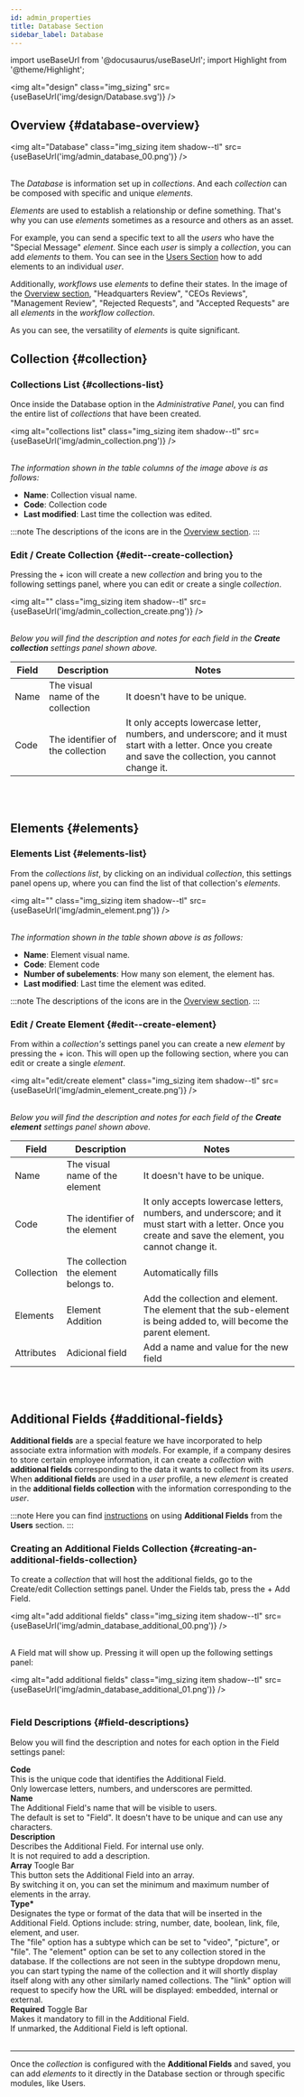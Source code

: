 ```yaml
---
id: admin_properties
title: Database Section
sidebar_label: Database
---
```

import useBaseUrl from '@docusaurus/useBaseUrl';
import Highlight from '@theme/Highlight';

<img alt="design" class="img_sizing" src={useBaseUrl('img/design/Database.svg')} />

## Overview {#database-overview}

<img alt="Database" class="img_sizing item shadow--tl" src={useBaseUrl('img/admin_database_00.png')} />
<br/>
<br/>

The _Database_ is information set up in _collections_. And each _collection_ can be composed with specific and unique _elements_.

_Elements_ are used to establish a relationship or define something. That's why you can use _elements_ sometimes as a resource and others as an asset.

For example, you can send a specific text to all the _users_ who have the "Special Message" _element_. Since each _user_ is simply a _collection_, you can add _elements_ to them. You can see in the [Users Section](/docs/documentation/admin/users) how to add elements to an individual _user_.

Additionally, _workflows_ use _elements_ to define their states. In the image of the [Overview section](admin_overview), "Headquarters Review", "CEOs Reviews", "Management Review", "Rejected Requests", and "Accepted Requests" are all _elements_ in the _workflow collection_.

As you can see, the versatility of _elements_ is quite significant.

## Collection {#collection}

### Collections List {#collections-list}
Once inside the <span class="badge badge--primary">Database</span> option in the _Administrative Panel_, you can find the entire list of _collections_ that have been created.

<img alt="collections list" class="img_sizing item shadow--tl" src={useBaseUrl('img/admin_collection.png')} />
<br/><br/>

_The information shown in the table columns of the image above is as follows:_
- **Name**: Collection visual name.
- **Code**: Collection code
- **Last modified**: Last time the collection was edited.

:::note
The descriptions of the icons are in the [Overview section](admin_overview).
:::

### Edit / Create Collection {#edit--create-collection}
Pressing the <span class="badge badge--primary">+</span> icon will create a new _collection_ and bring you to the following settings panel, where you can edit or create a single _collection_.

<img alt="" class="img_sizing item shadow--tl" src={useBaseUrl('img/admin_collection_create.png')} />
<br />
<br />

_Below you will find the description and notes for each field in the **Create collection** settings panel shown above._

| Field | Description | Notes |
| ---- | ----------- | ----- |
| Name | The visual name of the collection | It doesn't have to be unique. |
| Code | The identifier of the collection | It only accepts lowercase letter, numbers, and underscore; and it must start with a letter. Once you create and save the collection, you cannot change it.|

<br/><br/>

## Elements {#elements}

### Elements List {#elements-list}
From the _collections list_, by clicking on an individual _collection_, this settings panel opens up, where you can find the list of that collection's _elements_.

<img alt="" class="img_sizing item shadow--tl" src={useBaseUrl('img/admin_element.png')} />
<br/>
<br/>

_The information shown in the table shown above is as follows:_
- **Name**: Element visual name.
- **Code**: Element code
- **Number of subelements**: How many son element, the element has.
- **Last modified**: Last time the element was edited.

:::note
The descriptions of the icons are in the [Overview section](admin_overview).
:::

### Edit / Create Element {#edit--create-element}
From within a _collection's_ settings panel you can create a new _element_ by pressing the <span class="badge badge--primary">+</span> icon. This will open up the following section, where you can edit or create a single _element_.

<img alt="edit/create element" class="img_sizing item shadow--tl" src={useBaseUrl('img/admin_element_create.png')} />
<br/><br/>

_Below you will find the description and notes for each field of the **Create element** settings panel shown above._

| Field | Description | Notes |
| ---- | ----------- | ----- |
| Name | The visual name of the element | It doesn't have to be unique. |
| Code | The identifier of the element | It only accepts lowercase letters, numbers, and underscore; and it must start with a letter. Once you create and save the element, you cannot change it.|
| Collection | The collection the element belongs to. | Automatically fills |
| Elements | Element Addition | Add the collection and element. The element that the sub-element is being added to, will become the parent element.|
| Attributes | Adicional field | Add a name and value for the new field |

<br/><br/>


## Additional Fields {#additional-fields}

**Additional fields** are a special feature we have incorporated to help associate extra information with _models_. For example, if a company desires to store certain employee information, it can create a _collection_ with **additional fields** corresponding to the data it wants to collect from its _users_. When **additional fields** are used in a _user_ profile, a new _element_ is created in the **additional fields collection** with the information corresponding to the _user_.

:::note
Here you can find [instructions](users#additional-fields) on using **Additional Fields** from the **Users** section.
:::

### Creating an Additional Fields Collection {#creating-an-additional-fields-collection}

To create a _collection_ that will host the additional fields, go to the <span class="badge badge--primary">Create/edit Collection</span> settings panel. Under the <span class="badge badge--primary">Fields</span> tab, press the <span class="badge badge--primary">+ Add Field</span>.

<img alt="add additional fields" class="img_sizing item shadow--tl" src={useBaseUrl('img/admin_database_additional_00.png')} />
<br/>
<br/>

A <span class="badge badge--info">Field</span> mat will show up. Pressing it will open up the following settings panel:

<img alt="add additional fields" class="img_sizing item shadow--tl" src={useBaseUrl('img/admin_database_additional_01.png')} />
<br/>
<br/>

### Field Descriptions {#field-descriptions}

Below you will find the description and notes for each option in the <span class="badge badge--info">Field</span> settings panel:

<div class="container">
  <div class="row table-row-1">
  <div class="col col--4"><strong>Code</strong></div>
    <div class="col col--4">This is the unique code that identifies the Additional Field.</div>
    <div class="col col--4">Only lowercase letters, numbers, and underscores are permitted.</div>
  </div>
  <div class="row table-row-2">
    <div class="col col--4"><strong>Name</strong></div>
    <div class="col col--4">The Additional Field's name that will be visible to users.</div>
    <div class="col col--4">The default is set to "Field". It doesn't have to be unique and can use any characters.</div>
  </div>
  <div class="row table-row-1">
    <div class="col col--4"><strong>Description</strong></div>
    <div class="col col--4">Describes the Additional Field. For internal use only.</div>
    <div class="col col--4">It is not required to add a description.</div>
  </div>
  <div class="row table-row-2">
    <div class="col col--4"><strong>Array</strong> Toogle Bar</div>
    <div class="col col--4">This button sets the Additional Field into an array.</div>
    <div class="col col--4">By switching it on, you can set the minimum and maximum number of elements in the array.</div>
  </div>
  <div class="row table-row-1">
    <div class="col col--4"><strong>Type*</strong></div>
    <div class="col col--4">Designates the type or format of the data that will be inserted in the Additional Field. Options include: string, number, date, boolean, link, file, element, and user. </div>
    <div class="col col--4">The "file" option has a subtype which can be set to "video", "picture", or "file". The "element" option can be set to any collection stored in the database. If the collections are not seen in the subtype dropdown menu, you can start typing the name of the collection and it will shortly display itself along with any other similarly named collections. The "link" option will request to specify how the URL will be displayed: embedded, internal or external.</div>
  </div>
  <div class="row table-row-2">
    <div class="col col--4"><strong>Required</strong> Toggle Bar</div>
    <div class="col col--4">Makes it mandatory to fill in the Additional Field.</div>
    <div class="col col--4">If unmarked, the Additional Field is left optional.</div>
  </div>
</div>
<br/>

---------
Once the _collection_ is configured with the **Additional Fields** and saved, you can add _elements_ to it directly in the <span class="badge badge--primary">Database</span> section or through specific modules, like <span class="badge badge--primary">Users</span>.
